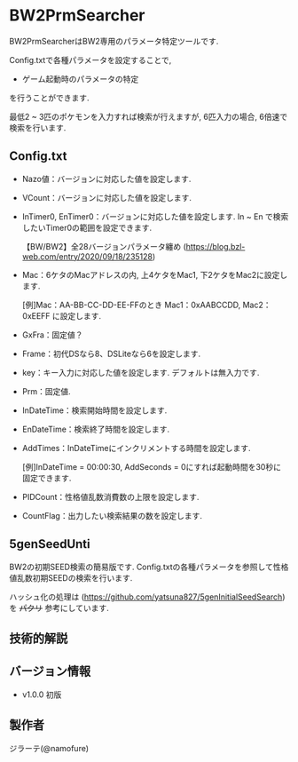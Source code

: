 # BW2PrmSearcher
BW2PrmSearcherはBW2専用のパラメータ特定ツールです.

Config.txtで各種パラメータを設定することで,
 - ゲーム起動時のパラメータの特定

を行うことができます.

最低2 ~ 3匹のポケモンを入力すれば検索が行えますが, 6匹入力の場合, 6倍速で検索を行います.

## Config.txt
 - Nazo値：バージョンに対応した値を設定します.
 - VCount：バージョンに対応した値を設定します.
 - InTimer0, EnTimer0：バージョンに対応した値を設定します. In ~ En で検索したいTimer0の範囲を設定できます.

    【BW/BW2】全28バージョンパラメータ纏め (https://blog.bzl-web.com/entry/2020/09/18/235128)
 - Mac：6ケタのMacアドレスの内, 上4ケタをMac1, 下2ケタをMac2に設定します.

    [例]Mac：AA-BB-CC-DD-EE-FFのとき  Mac1：0xAABCCDD, Mac2：0xEEFF に設定します.
 - GxFra：固定値？
 - Frame：初代DSなら8、DSLiteなら6を設定します.
 - key：キー入力に対応した値を設定します. デフォルトは無入力です.
 - Prm：固定値.

 - InDateTime：検索開始時間を設定します.
 - EnDateTime：検索終了時間を設定します.
 - AddTimes：InDateTimeにインクリメントする時間を設定します.

   [例]InDateTime = 00:00:30, AddSeconds = 0にすれば起動時間を30秒に固定できます.
 - PIDCount：性格値乱数消費数の上限を設定します.
 - CountFlag：出力したい検索結果の数を設定します.

## 5genSeedUnti
BW2の初期SEED検索の簡易版です. 
Config.txtの各種パラメータを参照して性格値乱数初期SEEDの検索を行います.

ハッシュ化の処理は (https://github.com/yatsuna827/5genInitialSeedSearch) を ~~パクリ~~ 参考にしています.

## 技術的解説


## バージョン情報
 - v1.0.0 初版

## 製作者
ジラーテ(@namofure)
